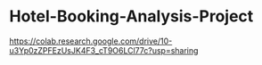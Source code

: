 # Hotel-Booking-Analysis-Project
https://colab.research.google.com/drive/10-u3Yp0zZPFEzUsJK4F3_cT9O6LCl77c?usp=sharing
